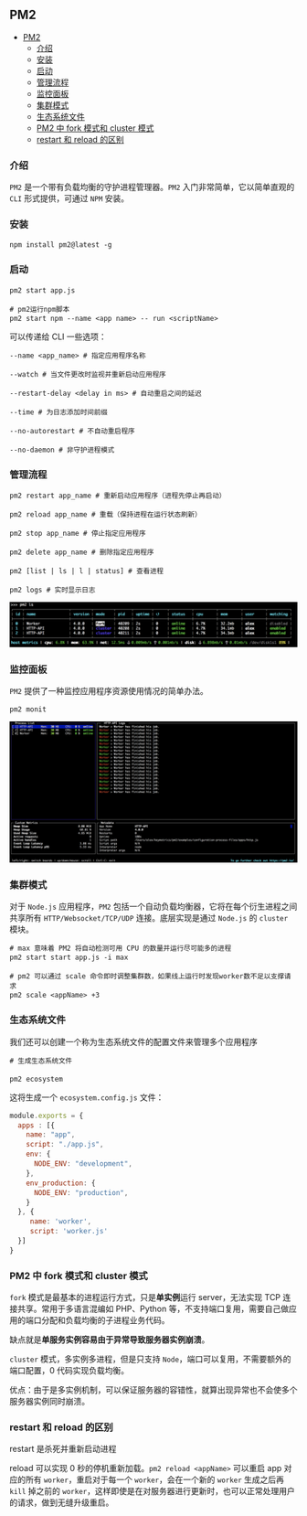 ## PM2

- [PM2](#pm2)
  - [介绍](#介绍)
  - [安装](#安装)
  - [启动](#启动)
  - [管理流程](#管理流程)
  - [监控面板](#监控面板)
  - [集群模式](#集群模式)
  - [生态系统文件](#生态系统文件)
  - [PM2 中 fork 模式和 cluster 模式](#pm2-中-fork-模式和-cluster-模式)
  - [restart 和 reload 的区别](#restart-和-reload-的区别)

 
### 介绍

`PM2` 是一个带有负载均衡的守护进程管理器。`PM2` 入门非常简单，它以简单直观的 `CLI` 形式提供，可通过 `NPM` 安装。

### 安装

```
npm install pm2@latest -g
```

### 启动

```shell
pm2 start app.js

# pm2运行npm脚本
pm2 start npm --name <app name> -- run <scriptName>
```

可以传递给 CLI 一些选项：

```shell
--name <app_name> # 指定应用程序名称

--watch # 当文件更改时监视并重新启动应用程序

--restart-delay <delay in ms> # 自动重启之间的延迟

--time # 为日志添加时间前缀

--no-autorestart # 不自动重启程序

--no-daemon # 非守护进程模式
```

### 管理流程

```shell
pm2 restart app_name # 重新启动应用程序（进程先停止再启动）

pm2 reload app_name # 重载（保持进程在运行状态刷新）

pm2 stop app_name # 停止指定应用程序

pm2 delete app_name # 删除指定应用程序

pm2 [list | ls | l | status] # 查看进程

pm2 logs # 实时显示日志
```

![图 1](../images/692e426119903e6998d0dd7ef15868664b57d359e8de097594ba9b55f74cb2bb.png)  


### 监控面板

`PM2` 提供了一种监控应用程序资源使用情况的简单办法。

```shell
pm2 monit
```

![图 2](../images/7793f6ea573c3e44301134a4b7c418739d57ee8ddd099c0d58bf986e43649b3d.png)  


### 集群模式

对于 `Node.js` 应用程序，`PM2` 包括一个自动负载均衡器，它将在每个衍生进程之间共享所有 `HTTP/Websocket/TCP/UDP` 连接。底层实现是通过 `Node.js` 的 `cluster` 模块。

```shell
# max 意味着 PM2 将自动检测可用 CPU 的数量并运行尽可能多的进程
pm2 start start app.js -i max 

# pm2 可以通过 scale 命令即时调整集群数，如果线上运行时发现worker数不足以支撑请求
pm2 scale <appName> +3
```

### 生态系统文件

我们还可以创建一个称为生态系统文件的配置文件来管理多个应用程序

```shell
# 生成生态系统文件

pm2 ecosystem
```

这将生成一个 `ecosystem.config.js` 文件：

```js
module.exports = {
  apps : [{
    name: "app",
    script: "./app.js",
    env: {
      NODE_ENV: "development",
    },
    env_production: {
      NODE_ENV: "production",
    }
  }, {
     name: 'worker',
     script: 'worker.js'
  }]
}
```

### PM2 中 fork 模式和 cluster 模式

`fork` 模式是最基本的进程运行方式，只是**单实例**运行 server，无法实现 TCP 连接共享。常用于多语言混编如 PHP、Python 等，不支持端口复用，需要自己做应用的端口分配和负载均衡的子进程业务代码。

缺点就是**单服务实例容易由于异常导致服务器实例崩溃**。

`cluster` 模式，多实例多进程，但是只支持 `Node`，端口可以复用，不需要额外的端口配置，0 代码实现负载均衡。

优点：由于是多实例机制，可以保证服务器的容错性，就算出现异常也不会使多个服务器实例同时崩溃。


### restart 和 reload 的区别

restart 是杀死并重新启动进程

reload 可以实现 0 秒的停机重新加载。`pm2 reload <appName>` 可以重启 app 对应的所有 `worker`，重启对于每一个 `worker`，会在一个新的 `worker` 生成之后再 `kill` 掉之前的 `worker`，这样即使是在对服务器进行更新时，也可以正常处理用户的请求，做到无缝升级重启。

